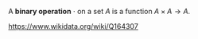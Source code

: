 A **binary operation** $\cdot$ on a set $A$ is a function $A\times A\to A$. 

https://www.wikidata.org/wiki/Q164307